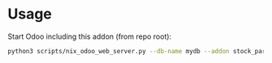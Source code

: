 # Usage

Start Odoo including this addon (from repo root):

```bash
python3 scripts/nix_odoo_web_server.py --db-name mydb --addon stock_partner_delivery_window
```
